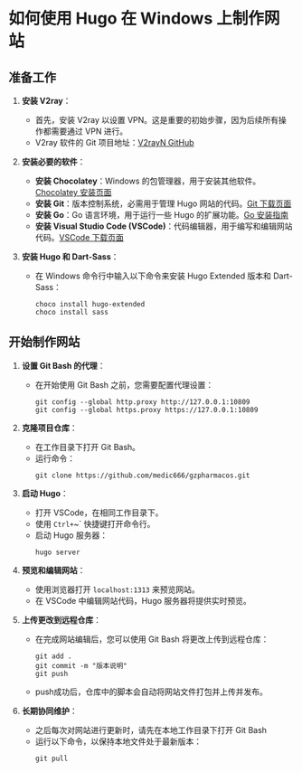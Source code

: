
# 如何使用 Hugo 在 Windows 上制作网站

## 准备工作
1. **安装 V2ray**：
   - 首先，安装 V2ray 以设置 VPN。这是重要的初始步骤，因为后续所有操作都需要通过 VPN 进行。
   - V2ray 软件的 Git 项目地址：[V2rayN GitHub](https://github.com/2dust/v2rayN)

2. **安装必要的软件**：
   - **安装 Chocolatey**：Windows 的包管理器，用于安装其他软件。[Chocolatey 安装页面](https://chocolatey.org/install)
   - **安装 Git**：版本控制系统，必需用于管理 Hugo 网站的代码。[Git 下载页面](https://git-scm.com/download/win)
   - **安装 Go**：Go 语言环境，用于运行一些 Hugo 的扩展功能。[Go 安装指南](https://go.dev/doc/install)
   - **安装 Visual Studio Code (VSCode)**：代码编辑器，用于编写和编辑网站代码。[VSCode 下载页面](https://code.visualstudio.com/)

3. **安装 Hugo 和 Dart-Sass**：
   - 在 Windows 命令行中输入以下命令来安装 Hugo Extended 版本和 Dart-Sass：
     ```
     choco install hugo-extended
     choco install sass
     ```

## 开始制作网站
1. **设置 Git Bash 的代理**：
   - 在开始使用 Git Bash 之前，您需要配置代理设置：
     ```
     git config --global http.proxy http://127.0.0.1:10809
     git config --global https.proxy https://127.0.0.1:10809
     ```

2. **克隆项目仓库**：
   - 在工作目录下打开 Git Bash。
   - 运行命令：
     ```
     git clone https://github.com/medic666/gzpharmacos.git
     ```

3. **启动 Hugo**：
   - 打开 VSCode，在相同工作目录下。
   - 使用 `Ctrl+`~` 快捷键打开命令行。
   - 启动 Hugo 服务器：
     ```
     hugo server
     ```

4. **预览和编辑网站**：
   - 使用浏览器打开 `localhost:1313` 来预览网站。
   - 在 VSCode 中编辑网站代码，Hugo 服务器将提供实时预览。

5. **上传更改到远程仓库**：
   - 在完成网站编辑后，您可以使用 Git Bash 将更改上传到远程仓库：
     ```
     git add .
     git commit -m "版本说明"
     git push
     ```
   - push成功后，仓库中的脚本会自动将网站文件打包并上传并发布。

6. **长期协同维护**：
   - 之后每次对网站进行更新时，请先在本地工作目录下打开 Git Bash
   - 运行以下命令，以保持本地文件处于最新版本：
     ```
     git pull
     ```